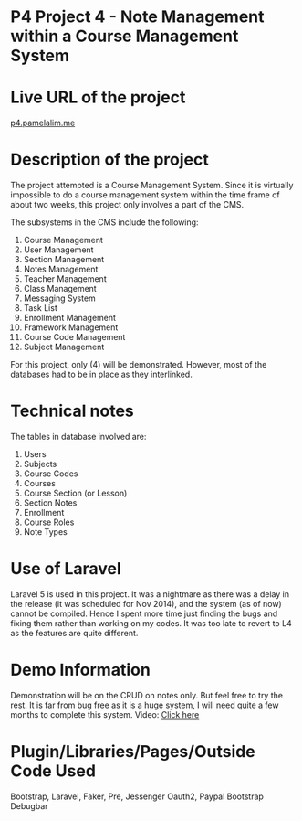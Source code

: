P4 Project 4 - Note Management within a Course Management System
================================================================
Live URL of the project
=======================
<a href="http://p4.pamelalim.me">p4.pamelalim.me</a>

Description of the project
==========================
The project attempted is a Course Management System. Since it is virtually impossible to do a course management system within the time frame of about two weeks, this project only involves a part of the CMS.

The subsystems in the CMS include the following:
1. Course Management
2. User Management
3. Section Management
4. Notes Management
5. Teacher Management
6. Class Management
7. Messaging System
8. Task List
9. Enrollment Management
10. Framework Management
11. Course Code Management
12. Subject Management

For this project, only (4) will be demonstrated. However, most of the databases had to be in place as they interlinked.

Technical notes
===============
The tables in database involved are:
1. Users
2. Subjects
3. Course Codes
4. Courses
5. Course Section (or Lesson)
6. Section Notes
7. Enrollment
8. Course Roles
9. Note Types

Use of Laravel
==============
Laravel 5 is used in this project. It was a nightmare as there was a delay in the release (it was scheduled for Nov 2014), and the system (as of now) cannot be compiled. Hence I spent more time just finding the bugs and fixing them rather than working on my codes.  It was too late to revert to L4 as the features are quite different.

Demo Information
================
Demonstration will be on the CRUD on notes only.  But feel free to try the rest. It is far from bug free as it is a huge system, I will need quite a few months to complete this system.  Video: <a href="http://screencast.com/t/W6vt9dhy">Click here</a>

Plugin/Libraries/Pages/Outside Code Used
========================================
Bootstrap,
Laravel,
Faker,
Pre,
Jessenger Oauth2,
Paypal
Bootstrap
Debugbar
